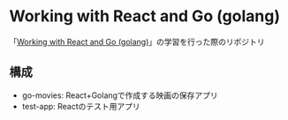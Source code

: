 # Working with React and Go (golang)
「[Working with React and Go (golang)](https://www.udemy.com/course/working-with-react-and-go-golang/)」の学習を行った際のリポジトリ

## 構成
* go-movies: React+Golangで作成する映画の保存アプリ
* test-app: Reactのテスト用アプリ